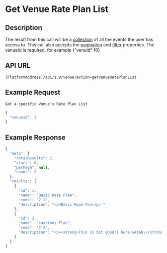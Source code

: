 # Get Venue Rate Plan List

## Description

The result from this call will be a [collection](../getting-started/interpreting-the-response/collections.md) of all the events the user has access to. This call also accepts the [pagination](../getting-started/interpreting-the-response/pagination.md) and [filter](../getting-started/interpreting-the-response/filtering.md) properties. The venueId is required, for example {"venuId":10}

## API URL

`[PlatformAddress]/api/1.0/venue?action=getVenueRatePlanList`

## Example Request

`Get a specific Venue’s Rate Plan List`

```javascript
{
  "venueId": 1
}
```

## Example Response

```javascript
{
  "meta": {
    "totalResults": 2,
    "start": 0,
    "perPage": null,
    "count": 2
  },
  "results": [
    {
      "id": 1,
      "name": "Basic Rate Plan",
      "code": "2-1",
      "description": "<p>Basic Room Pan</p> "
    },
    {
      "id": 2,
      "name": "Luxrious Plan",
      "code": "2-2",
      "description": "<p><strong>This is bit good:) here &#160;</strong></p> "
    }
  ]
}
```

